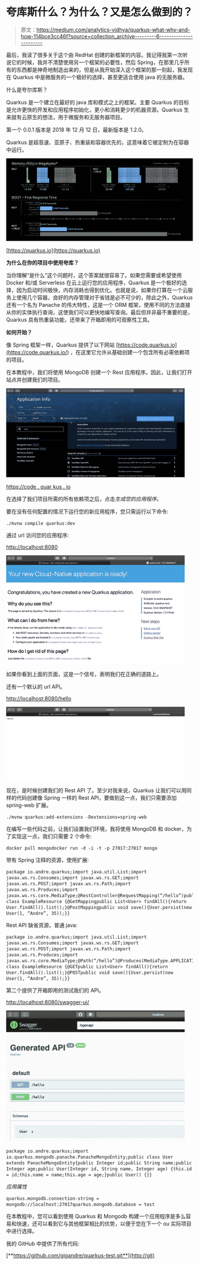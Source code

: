 # 夸库斯什么？为什么？又是怎么做到的？

> 原文：<https://medium.com/analytics-vidhya/quarkus-what-why-and-how-114bce3cc46f?source=collection_archive---------6----------------------->

最后，我读了很多关于这个由 RedHat 创建的新框架的内容。我记得我第一次听说它的时候，我并不清楚使用另一个框架的必要性，然后 Spring，在那里几乎所有的东西都是神奇地制造出来的，但是从我开始深入这个框架的那一刻起，我发现在 Quarkus 中是微服务的一个极好的选择，甚至更适合使用 java 的无服务器。

什么是夸尔库斯？

Quarkus 是一个建立在最好的 java 库和模式之上的框架。主要 Quarkus 的目标是允许更快的开发和应用程序初始化，更小和消耗更少的机器资源。Quarkus 生来就有云原生的想法，用于微服务和无服务器项目。

第一个 0.0.1 版本是 2018 年 12 月 12 日，最新版本是 1.2.0。

Quarkus 是超音速、亚原子、热重装和容器优先的，这意味着它被定制为在容器中运行。

![](img/3af9b977ba6bbe5158a01b8c5be4187b.png)

[https://quarkus.io](https://quarkus.io)

**为什么在你的项目中使用夸库？**

当你理解“是什么”这个问题时，这个答案就很容易了。如果您需要或希望使用 Docker 和/或 Serverless 在云上运行您的应用程序，Quarkus 是一个极好的选择，因为启动时间极快，内存消耗也得到优化。也就是说，如果你打算在一个云服务上使用几个容器，良好的内存管理对于省钱是必不可少的，除此之外，Quarkus 还有一个名为 Panache 的伟大特性，这是一个 ORM 框架，使用不同的方法直接从你的实体执行查询，这使我们可以更快地编写查询。最后但并非最不重要的是，Quarkus 具有热重装功能，还带来了开箱即用的可观察性工具。

**如何开始？**

像 Spring 框架一样，Quarkus 提供了以下网站 [https://code.quarkus.io](https://code.quarkus.io/) ，在这里它允许从基础创建一个包含所有必需依赖项的项目。

在本教程中，我们将使用 MongoDB 创建一个 Rest 应用程序。因此，让我们打开站点并创建我们的项目。

![](img/70d67e59d8fb056106e4a6d1a495e2a8.png)

[https://code . quar kus . io](https://code.quarkus.io/)

在选择了我们项目所需的所有依赖项之后，点击*生成您的应用程序。*

要在没有任何配置的情况下运行您的新应用程序，您只需运行以下命令:

```
./mvnw compile quarkus:dev
```

通过 url 访问您的应用程序:

[http://localhost:8080](http://localhost:8080/)

![](img/367b010623971152461c7baf58522f2d.png)

如果你看到上面的页面，这是一个信号，表明我们在正确的道路上。

还有一个默认的 url API。

[http://localhost:8080/hello](http://localhost:8080/hello)

![](img/f6161c4dab60d7bce378d15a4efb5a8d.png)

现在，是时候创建我们的 Rest API 了。至少对我来说，Quarkus 让我们可以用同样的代码创建像 Spring 一样的 Rest API，要做到这一点，我们只需要添加 spring-web 扩展。

```
./mvnw quarkus:add-extensions -Dextensions=spring-web
```

在编写一些代码之前，让我们设置我们环境，我将使用 MongoDB 和 docker，为了实现这一点，我们只需要 2 个命令:

```
docker pull mongodocker run -d -i -t -p 27017:27017 mongo
```

带有 Spring 注释的资源，使用扩展:

```
package io.andre.quarkus;import java.util.List;import javax.ws.rs.Consumes;import javax.ws.rs.GET;import javax.ws.rs.POST;import javax.ws.rs.Path;import javax.ws.rs.Produces;import javax.ws.rs.core.MediaType;@RestController@RequestMapping(“/hello”)public class ExampleResource {@GetMappingpublic List<User> findAll(){return User.findAll().list();}@PostMappingpublic void save(){User.persist(new User(1, “Andre”, 35));}}
```

Rest API 缺省资源，普通 java:

```
package io.andre.quarkus;import java.util.List;import javax.ws.rs.Consumes;import javax.ws.rs.GET;import javax.ws.rs.POST;import javax.ws.rs.Path;import javax.ws.rs.Produces;import javax.ws.rs.core.MediaType;@Path(“/hello”)@Produces(MediaType.APPLICATION_JSON)@Consumes(MediaType.APPLICATION_JSON)public class ExampleResource {@GETpublic List<User> findAll(){return User.findAll().list();}@POSTpublic void save(){User.persist(new User(1, “Andre”, 35));}}
```

第二个提供了开箱即用的测试我们的 API。

[http://localhost:8080/swagger-ui/](http://localhost:8080/swagger-ui/)

![](img/068ac2af1c07f9ce55cfa8ca29cff092.png)

```
package io.andre.quarkus;import io.quarkus.mongodb.panache.PanacheMongoEntity;public class User extends PanacheMongoEntity{public Integer id;public String name;public Integer age;public User(Integer id, String name, Integer age) {this.id = id;this.name = name;this.age = age;}public User() {}}
```

*应用属性*

```
quarkus.mongodb.connection-string = mongodb://localhost:27017quarkus.mongodb.database = test
```

在本教程中，您可以看到使用 Quarkus 和 Mongodb 构建一个应用程序是多么容易和快速，还可以看到它与其他框架相比的优势，以便于您在下一个 ou 实际项目中进行选择。

我的 GitHub 中提供了所有代码:

[**https://github.com/gigandre/quarkus-test.git**](http://git)